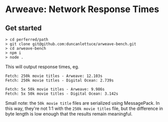 # Arweave: Network Response Times

## Get started

```
> cd perferred/path
> git clone git@github.com:duncanlettuce/arweave-bench.git
> cd arweave-bench
> npm i
> node .
```

This will output response times, eg.

```
Fetch: 250k movie titles - Arweave: 12.103s
Fetch: 250k movie titles - Digital Ocean: 2.739s

Fetch: 5x 50k movie titles - Arweave: 9.986s
Fetch: 5x 50k movie titles - Digital Ocean: 3.142s
```

Small note: the `50k movie title` files are serialized using MessagePack. In this way, they're not 1:1 with the `250k movie titles` file, but the difference in byte length is low enough that the results remain meaningful.